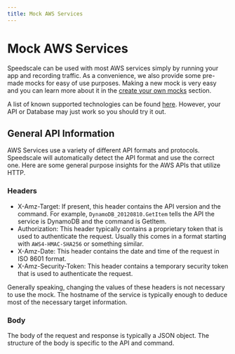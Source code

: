 ```yaml
---
title: Mock AWS Services
---
```


# Mock AWS Services

Speedscale can be used with most AWS services simply by running your app and recording traffic. As a convenience, we also provide some pre-made mocks for easy of use purposes. Making a new mock is very easy and you can learn more about it in the [create your own mocks](../getting-started/quickstart) section.

A list of known supported technologies can be found [here](../../reference/technology-support.md). However, your API or Database may just work so you should try it out.

## General API Information

AWS Services use a variety of different API formats and protocols. Speedscale will automatically detect the API format and use the correct one. Here are some general purpose insights for the AWS APIs that utilize HTTP.

### Headers

* X-Amz-Target: If present, this header contains the API version and the command. For example, `DynamoDB_20120810.GetItem` tells the API the service is DynamoDB and the command is GetItem.
* Authorization: This header typically contains a proprietary token that is used to authenticate the request. Usually this comes in a format starting with `AWS4-HMAC-SHA256` or something similar.
* X-Amz-Date: This header contains the date and time of the request in ISO 8601 format.
* X-Amz-Security-Token: This header contains a temporary security token that is used to authenticate the request.

Generally speaking, changing the values of these headers is not necessary to use the mock. The hostname of the service is typically enough to deduce most of the necessary target information.

### Body

The body of the request and response is typically a JSON object. The structure of the body is specific to the API and command.
